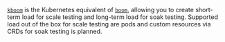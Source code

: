 [`kboom`](https://github.com/mhausenblas/kboom) is the Kubernetes equivalent of [`boom`](https://github.com/tarekziade/boom), allowing you to create short-term load for scale testing and long-term load for soak testing.
Supported load out of the box for scale testing are pods and custom resources via CRDs for soak testing is planned.
